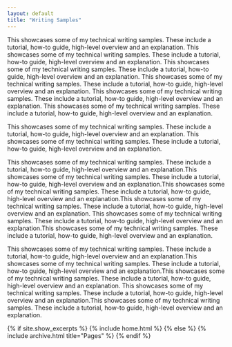 ```yaml
---
layout: default
title: "Writing Samples"
---
```


This showcases some of my technical writing samples. These include a tutorial, how-to guide, high-level overview and an explanation. This showcases some of my technical writing samples. These include a tutorial, how-to guide, high-level overview and an explanation. This showcases some of my technical writing samples. These include a tutorial, how-to guide, high-level overview and an explanation. This showcases some of my technical writing samples. These include a tutorial, how-to guide, high-level overview and an explanation. This showcases some of my technical writing samples. These include a tutorial, how-to guide, high-level overview and an explanation. This showcases some of my technical writing samples. These include a tutorial, how-to guide, high-level overview and an explanation.


This showcases some of my technical writing samples. These include a tutorial, how-to guide, high-level overview and an explanation. This showcases some of my technical writing samples. These include a tutorial, how-to guide, high-level overview and an explanation.

This showcases some of my technical writing samples. These include a tutorial, how-to guide, high-level overview and an explanation.This showcases some of my technical writing samples. These include a tutorial, how-to guide, high-level overview and an explanation.This showcases some of my technical writing samples. These include a tutorial, how-to guide, high-level overview and an explanation.This showcases some of my technical writing samples. These include a tutorial, how-to guide, high-level overview and an explanation.
This showcases some of my technical writing samples. These include a tutorial, how-to guide, high-level overview and an explanation.This showcases some of my technical writing samples. These include a tutorial, how-to guide, high-level overview and an explanation.

This showcases some of my technical writing samples. These include a tutorial, how-to guide, high-level overview and an explanation.This showcases some of my technical writing samples. These include a tutorial, how-to guide, high-level overview and an explanation.This showcases some of my technical writing samples. These include a tutorial, how-to guide, high-level overview and an explanation.
This showcases some of my technical writing samples. These include a tutorial, how-to guide, high-level overview and an explanation.This showcases some of my technical writing samples. These include a tutorial, how-to guide, high-level overview and an explanation.

{% if site.show_excerpts %}
  {% include home.html %}
{% else %}
  {% include archive.html title="Pages" %}
{% endif %}
